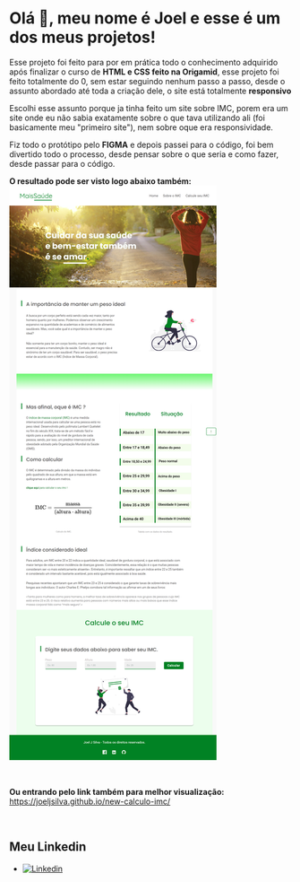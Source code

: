 # Olá 👋, meu nome é **Joel** e esse é um dos meus projetos!
Esse projeto foi feito para por em prática todo o conhecimento adquirido após finalizar o curso de **HTML e CSS feito na Origamid**, esse projeto foi feito totalmente do 0, sem estar seguindo nenhum passo a passo, desde o assunto abordado até toda a criação dele, o site está totalmente **responsivo**
<br>

Escolhi esse assunto porque ja tinha feito um site sobre IMC, porem era um site onde eu não sabia exatamente sobre o que tava utilizando ali (foi basicamente meu "primeiro site"), nem sobre oque era responsividade.
<br>

Fiz todo o protótipo pelo **FIGMA** e depois passei para o código, foi bem divertido todo o processo, desde pensar sobre o que seria e como fazer, desde passar para o código.
<br>

**O resultado pode ser visto logo abaixo também:**
![MaisSaude](imgs/joeljsilva.github.io_new-calculo-imc_.png)

<br>

**Ou entrando pelo link também para melhor visualização:**
<a target="blank" href="https://joeljsilva.github.io/new-calculo-imc/">https://joeljsilva.github.io/new-calculo-imc/</a>

<br>

## Meu Linkedin

 - [![Linkedin](https://img.shields.io/badge/LinkedIn-0077B5?style=for-the-badge&logo=linkedin&logoColor=white)](https://www.linkedin.com/in/joelpjs/)
